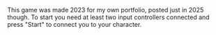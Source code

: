 This game was made 2023 for my own portfolio, posted just in 2025 though.
To start you need at least two input controllers connected and press "Start" to connect you to your character.
